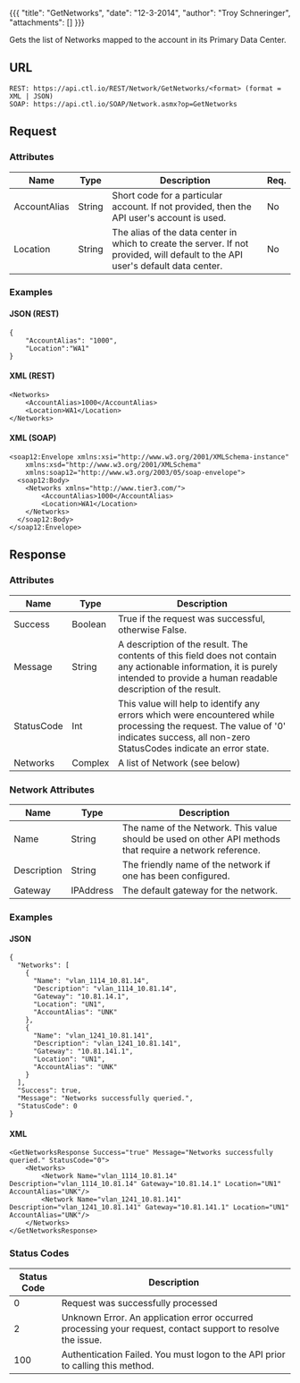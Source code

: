 {{{
  "title": "GetNetworks",
  "date": "12-3-2014",
  "author": "Troy Schneringer",
  "attachments": []
}}}

Gets the list of Networks mapped to the account in its Primary Data Center.

## URL

    REST: https://api.ctl.io/REST/Network/GetNetworks/<format> (format = XML | JSON)
    SOAP: https://api.ctl.io/SOAP/Network.asmx?op=GetNetworks

## Request

### Attributes

| Name | Type | Description | Req. |
| --- | --- | --- | --- |
| AccountAlias | String | Short code for a particular account. If not provided, then the API user's account is used. | No |
| Location | String | The alias of the data center in which to create the server. If not provided, will default to the API user's default data center. | No |

### Examples

#### JSON (REST)

    {
        "AccountAlias": "1000",
        "Location":"WA1"
    }

#### XML (REST)

    <Networks>
        <AccountAlias>1000</AccountAlias>
        <Location>WA1</Location>
    </Networks>


#### XML (SOAP)

    <soap12:Envelope xmlns:xsi="http://www.w3.org/2001/XMLSchema-instance"
        xmlns:xsd="http://www.w3.org/2001/XMLSchema"
        xmlns:soap12="http://www.w3.org/2003/05/soap-envelope">
      <soap12:Body>
        <Networks xmlns="http://www.tier3.com/">
            <AccountAlias>1000</AccountAlias>
            <Location>WA1</Location>
        </Networks>
      </soap12:Body>
    </soap12:Envelope>

## Response

### Attributes

| Name | Type | Description |
| --- | --- | --- |
| Success | Boolean | True if the request was successful, otherwise False. |
| Message | String | A description of the result. The contents of this field does not contain any actionable information, it is purely intended to provide a human readable description of the result. |
| StatusCode | Int | This value will help to identify any errors which were encountered while processing the request. The value of '0' indicates success, all non-zero StatusCodes indicate an error state. |
| Networks | Complex | A list of Network (see below) |

### Network Attributes

| Name | Type | Description |
| --- | --- | --- |
| Name | String | The name of the Network. This value should be used on other API methods that require a network reference. |
| Description | String | The friendly name of the network if one has been configured. |
| Gateway | IPAddress | The default gateway for the network. |

### Examples

#### JSON

    {
      "Networks": [
        {
          "Name": "vlan_1114_10.81.14",
          "Description": "vlan_1114_10.81.14",
          "Gateway": "10.81.14.1",
          "Location": "UN1",
          "AccountAlias": "UNK"
        },
        {
          "Name": "vlan_1241_10.81.141",
          "Description": "vlan_1241_10.81.141",
          "Gateway": "10.81.141.1",
          "Location": "UN1",
          "AccountAlias": "UNK"
        }
      ],
      "Success": true,
      "Message": "Networks successfully queried.",
      "StatusCode": 0
    }


#### XML

    <GetNetworksResponse Success="true" Message="Networks successfully queried." StatusCode="0">
        <Networks>
            <Network Name="vlan_1114_10.81.14" Description="vlan_1114_10.81.14" Gateway="10.81.14.1" Location="UN1" AccountAlias="UNK"/>
            <Network Name="vlan_1241_10.81.141" Description="vlan_1241_10.81.141" Gateway="10.81.141.1" Location="UN1" AccountAlias="UNK"/>
        </Networks>
    </GetNetworksResponse>

### Status Codes

| Status Code | Description |
| --- | --- |
| 0 | Request was successfully processed |
| 2 | Unknown Error.  An application error occurred processing your request, contact support to resolve the issue. |
| 100 | Authentication Failed.  You must logon to the API prior to calling this method. |
